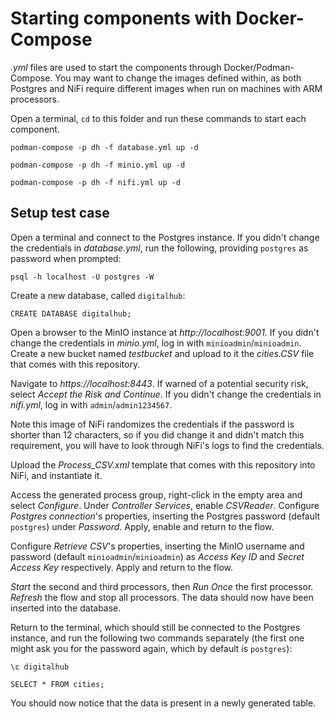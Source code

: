 # Starting components with Docker-Compose
*.yml* files are used to start the components through Docker/Podman-Compose. You may want to change the images defined within, as both Postgres and NiFi require different images when run on machines with ARM processors.

Open a terminal, `cd` to this folder and run these commands to start each component.

```shell
podman-compose -p dh -f database.yml up -d

podman-compose -p dh -f minio.yml up -d

podman-compose -p dh -f nifi.yml up -d
```

## Setup test case
Open a terminal and connect to the Postgres instance. If you didn't change the credentials in *database.yml*, run the following, providing `postgres` as password when prompted:

```shell
psql -h localhost -U postgres -W
```

Create a new database, called `digitalhub`:

```
CREATE DATABASE digitalhub;
```

Open a browser to the MinIO instance at *http://localhost:9001*. If you didn't change the credentials in *minio.yml*, log in with `minioadmin`/`minioadmin`. Create a new bucket named *testbucket* and upload to it the *cities.CSV* file that comes with this repository.

Navigate to *https://localhost:8443*. If warned of a potential security risk, select *Accept the Risk and Continue*. If you didn't change the credentials in *nifi.yml*, log in with `admin`/`admin1234567`.

Note this image of NiFi randomizes the credentials if the password is shorter than 12 characters, so if you did change it and didn't match this requirement, you will have to look through NiFi's logs to find the credentials.

Upload the *Process_CSV.xml* template that comes with this repository into NiFi, and instantiate it.

Access the generated process group, right-click in the empty area and select *Configure*. Under *Controller Services*, enable *CSVReader*. Configure *Postgres connection*'s properties, inserting the Postgres password (default `postgres`) under *Password*. Apply, enable and return to the flow.

Configure *Retrieve CSV*'s properties, inserting the MinIO username and password (default `minioadmin`/`minioadmin`) as *Access Key ID* and *Secret Access Key* respectively. Apply and return to the flow.

*Start* the second and third processors, then *Run Once* the first processor. *Refresh* the flow and stop all processors. The data should now have been inserted into the database.

Return to the terminal, which should still be connected to the Postgres instance, and run the following two commands separately (the first one might ask you for the password again, which by default is `postgres`):

```
\c digitalhub
```

```
SELECT * FROM cities;
```

You should now notice that the data is present in a newly generated table.